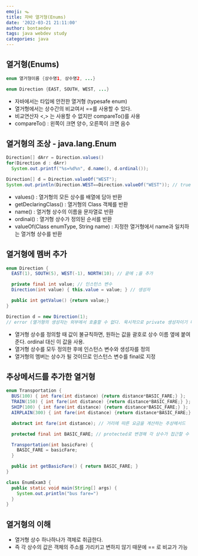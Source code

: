 ```yaml
---
emoji: 🪤
title: 자바 열거형(Enums)
date: '2022-03-21 21:11:00'
author: bontaedev
tags: java webdev study
categories: java
---
```


## 열거형(Enums)

```java
enum 열거형이름 {상수명1, 상수명2, ...}

enum Direction {EAST, SOUTH, WEST, ...}
```

- 자바에서는 타입에 안전한 열거형 (typesafe enum)
- 열거형에서는 상수간의 비교여서 ==를 사용할 수 있다.
- 비교연산자 <,> 는 사용할 수 없지만 compareTo()를 사용
- compareTo() : 왼쪽이 크면 양수, 오른쪽이 크면 음수

## 열거형의 조상 - java.lang.Enum

```java
Direction[] dArr = Direction.values()
for(Direction d : dArr)
  System.out.printf("%s=%d%n", d.name(), d.ordinal());
```

```java
Direction[] d = Direction.valueOf("WEST");
System.out.println(Direction.WEST==Direction.valueOf("WEST")); // true
```

- values() : 열거형의 모든 상수를 배열에 담아 반환
- getDeclaringClass() : 열거형의 Class 객체를 반환
- name() : 열거형 상수의 이름을 문자열로 반환
- ordinal() : 열거형 상수가 정의된 순서를 반환
- valueOf(Class<T> enumType, String name) : 지정한 열거형에서 name과 일치하는 열거형 상수를 반환

## 열거형에 멤버 추가

```java
enum Direction {
  EAST(1), SOUTH(5), WEST(-1), NORTH(10); // 끝에 ;을 추가

  private final int value; // 인스턴스 변수
  Direction(int value) { this.value = value; } // 생성자

  public int getValue() {return value;}
}

Direction d = new Direction(1);
// error (열거형의 생성자는 외부에서 호출할 수 없다. 묵시적으로 private 생성자이기 때문)
```

- 열거형 상수를 정의할 때 값이 불규칙하면, 원하는 값을 괄호로 상수 이름 옆에 붙여준다. ordinal 대신 이 값을 사용.
- 열거형 상수를 모두 정의한 후에 인스턴스 변수와 생성자를 정의
- 열거형의 멤버는 상수가 될 것이므로 인스턴스 변수를 final로 지정

## 추상메서드를 추가한 열거형

```java
enum Transportation {
  BUS(100) { int fare(int distance) {return distance*BASIC_FARE;} };
  TRAIN(150) { int fare(int distance) {return distance*BASIC_FARE;} };
  SHIP(100) { int fare(int distance) {return distance*BASIC_FARE;} };
  AIRPLAIN(300) { int fare(int distance) {return distance*BASIC_FARE;} };

  abstract int fare(int distance); // 거리에 따른 요금을 계산하는 추상메서드

  protected final int BASIC_FARE; // protected로 변경해 각 상수가 접근할 수 있도록

  Transportation(int basicFare) {
    BASIC_FARE = basicFare;
  }

  public int getBasicFare() { return BASIC_FARE; }
}

class EnumExam3 {
  public static void main(String[] args) {
    System.out.println("bus fare=")
  }
}
```

## 열거형의 이해

- 열거형 상수 하나하나가 객체로 취급한다.
- 즉 각 상수의 값은 객체의 주소를 가리키고 변하지 않기 때문에 == 로 비교가 가능
